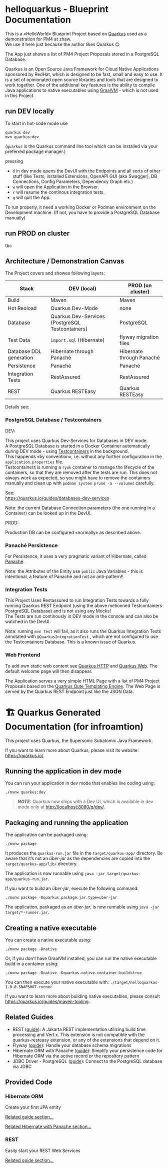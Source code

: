# helloquarkus - Blueprint Documentation 

This is a «HelloWorld» Blueprint Project based on [Quarkus](https://quarkus.io) used as a demonstration for PM4 at zhaw.   
We use it here just because the author likes Quarkus 😉  

The App just shows a list of PM4 Project Proposals stored in a PostgreSQL Database. 

Quarkus is an Open Source Java Framework for Cloud Native Applications sponsored by RedHat, which is designed to be fast, small and easy to use. It is a set of opinionated open source libraries and tools that are designed to work together. One of the additional key features is the ability to compile Java applications to native executables using [GraalVM](https://www.graalvm.org) - which is not used in this Project.  

## run DEV locally 

To start in hot-code mode use 

    quarkus dev 
    mvn quarkus:dev 

(`quarkus` is the Quarkus command line tool which can be installed via your preferred package manager.)

pressing 
- `d` in dev mode opens the DevUI with the Endpoints and all sorts of other stuff (like Tests, installed Extensions, OpenAPI GUI (aka Swagger), DB Connections, Config Parameters, Dependency Graph etc.)
- `w` will open the Application in the Browser.
- `r` will resume the continous integration tests. 
- `q` will quit the App.

To run properly, it need a working Docker or Podman environment on the Development machine. (If not, you have to provide a PostgreSQL Database manually)


## run PROD on cluster

tbc

## Architecture / Demonstration Canvas 

The Project covers and showes following layers: 


| Stack | DEV (local) | PROD (on cluster) |
|-------|-------------|-------------------|
| Build | Maven | Maven |
| Hot Reoload | Quarkus Dev-Mode | none |
| Database | Quarkus Dev-Services (PostgreSQL Testcontainers) | PostgreSQL |
| Test Data | `import.sql` (Hibernate) | flyway migration files |
| Database DDL generation | Hibernate through Panaché | Hibernate through Panaché |
| Persistence | Panaché | Panaché |
| Integration Tests | RestAssured | RestAssured |
| REST | Quarkus RESTEasy | Quarkus RESTEasy |


Details see: 


### PostgreSQL Database / Testcontainers

DEV:  

This project uses Quarkus Dev-Services for Databases in DEV mode.  
A PostgreSQL Database is started in a Docker Container automatically during DEV mode - using [Testcontainers](https://testcontainers.com) in the background.   
This happends «by convention», i.e. without any further configuration in the `application.properties` file.   
Testcontainers is running a `ryuk` container to manage the lifecycle of the containers, so that they are removed after the tests are run. This does not always work as expected, so you might have to remove the containers manually and clean up with `podman system prune -a --volumes` carefully. 

See:   
https://quarkus.io/guides/databases-dev-services

Note: the current Database Connection parameters (the one running in a Container) can be looked up in the DevUI.  


PROD:

Production DB can be configured «normally» as described above.  

### Panaché Persistence 

For Persistence, it uses a very pragmatic variant of Hibernate, called [Panaché](https://quarkus.io/guides/hibernate-orm-panache).  

Note: the Attributes of the Entity use `public` Java Variables - this is intentional, a feature of Panaché and not an anti-pattern!!  

### Integration Tests 

This Project Uses Restassured to run Integration Tests towards a fully running Quarkus REST Endpoint (using the above metionned Testcontainers PostgreSQL Database) and is not using any Mocks!   
The Tests are run continously in DEV mode in the console and can also be watched in the DevUI.   

Note: running `mvn test` will fail, as it also runs the Quarkus Integration Tests annotated with `@QuarkusIntegrationTest` , which are not configured to use the Testcontainers Database. This is a known issue of Quarkus.  


### Web Frontend

To add own static web content see [Quarkus HTTP](https://quarkus.io/guides/http-reference) and [Quarkus Web](https://quarkus.io/guides/web). The default welcome page will then disappear. 

The Application serves a very simple HTML Page with a list of PM4 Project Proposals based on the [Quarkus Qute Templating Engine](https://quarkus.io/guides/qute#qute-reference-guide). The Web Page is served by the Quarkus REST Endpoint just like the JSON Data. 




# 🏗️ Quarkus Generated Documentation (for infroamtion)

This project uses Quarkus, the Supersonic Subatomic Java Framework.

If you want to learn more about Quarkus, please visit its website: <https://quarkus.io/>.

## Running the application in dev mode

You can run your application in dev mode that enables live coding using:

```shell script
./mvnw quarkus:dev
```

> **_NOTE:_**  Quarkus now ships with a Dev UI, which is available in dev mode only at <http://localhost:8080/q/dev/>.

## Packaging and running the application

The application can be packaged using:

```shell script
./mvnw package
```

It produces the `quarkus-run.jar` file in the `target/quarkus-app/` directory.
Be aware that it’s not an _über-jar_ as the dependencies are copied into the `target/quarkus-app/lib/` directory.

The application is now runnable using `java -jar target/quarkus-app/quarkus-run.jar`.

If you want to build an _über-jar_, execute the following command:

```shell script
./mvnw package -Dquarkus.package.jar.type=uber-jar
```

The application, packaged as an _über-jar_, is now runnable using `java -jar target/*-runner.jar`.

## Creating a native executable

You can create a native executable using:

```shell script
./mvnw package -Dnative
```

Or, if you don't have GraalVM installed, you can run the native executable build in a container using:

```shell script
./mvnw package -Dnative -Dquarkus.native.container-build=true
```

You can then execute your native executable with: `./target/helloquarkus-1.0.0-SNAPSHOT-runner`

If you want to learn more about building native executables, please consult <https://quarkus.io/guides/maven-tooling>.

## Related Guides

- REST ([guide](https://quarkus.io/guides/rest)): A Jakarta REST implementation utilizing build time processing and Vert.x. This extension is not compatible with the quarkus-resteasy extension, or any of the extensions that depend on it.
- Flyway ([guide](https://quarkus.io/guides/flyway)): Handle your database schema migrations
- Hibernate ORM with Panache ([guide](https://quarkus.io/guides/hibernate-orm-panache)): Simplify your persistence code for Hibernate ORM via the active record or the repository pattern
- JDBC Driver - PostgreSQL ([guide](https://quarkus.io/guides/datasource)): Connect to the PostgreSQL database via JDBC

## Provided Code

### Hibernate ORM

Create your first JPA entity

[Related guide section...](https://quarkus.io/guides/hibernate-orm)

[Related Hibernate with Panache section...](https://quarkus.io/guides/hibernate-orm-panache)


### REST

Easily start your REST Web Services

[Related guide section...](https://quarkus.io/guides/getting-started-reactive#reactive-jax-rs-resources)
